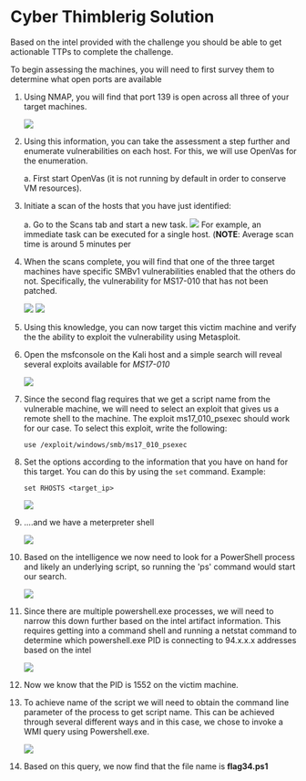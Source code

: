 # Cyber Thimblerig Solution

Based on the intel provided with the challenge you should be able to get
actionable TTPs to complete the challenge.

To begin assessing the machines, you will need to first survey them to
determine what open ports are available

1.  Using NMAP, you will find that port 139 is open across all three of
    your target machines.

    <img src="img/t12-image1.png">

2.  Using this information, you can take the assessment a step further
    and enumerate vulnerabilities on each host. For this, we will use
    OpenVas for the enumeration.

    a.  First start OpenVas (it is not running by default in order to
        conserve VM resources).

3.  Initiate a scan of the hosts that you have just identified:

    a. Go to the Scans tab and  start a new task. 
    <img src="img/t12-image2.png">
        For example, an immediate task can
        be executed for a single host. (**NOTE**: Average scan time is
        around 5 minutes per

4.  When the scans complete, you will find that one of the three target
    machines have specific SMBv1 vulnerabilities enabled that the others
    do not. Specifically, the vulnerability for MS17-010 that has not
    been patched.

    <img src="img/t12-image3.png">
    
    <img src="img/t12-image4.png">

5.  Using this knowledge, you can now target this victim machine and
    verify the the ability to exploit the vulnerability using Metasploit.

6.  Open the msfconsole on the Kali host and a simple search will reveal
    several exploits available for *MS17-010*

    <img src="img/t12-image5.png">

7.  Since the second flag requires that we get a script name from the
    vulnerable machine, we will need to select an exploit that gives us
    a remote shell to the machine. The exploit ms17\_010\_psexec should
    work for our case. To select this exploit, write the following: 
    ```
    use /exploit/windows/smb/ms17_010_psexec
    ```

8.  Set the options according to the information that you have on hand
    for this target. You can do this by using the `set` command. Example: 
    ```
    set RHOSTS <target_ip>
    ```

    <img src="img/t12-image6.png">

9.  ....and we have a meterpreter shell

    <img src="img/t12-image7.png">

10. Based on the intelligence we now need to look for a PowerShell
    process and likely an underlying script, so running the 'ps' command
    would start our search.

    <img src="img/t12-image8.png">

11. Since there are multiple powershell.exe processes, we will need to
    narrow this down further based on the intel artifact information.
    This requires getting into a command shell and running a netstat
    command to determine which powershell.exe PID is connecting to
    94.x.x.x addresses based on the intel

    <img src="img/t12-image9.png">

12. Now we know that the PID is 1552 on the victim machine.

13. To achieve name of the script we will need to obtain the command
    line parameter of the process to get script name. This can be
    achieved through several different ways and in this case, we chose
    to invoke a WMI query using Powershell.exe.

    <img src="img/t12-image10.png">

14. Based on this query, we now find that the file name is
    **flag34.ps1**
